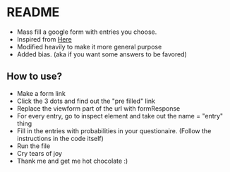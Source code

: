 # README

- Mass fill a google form with entries you choose. 
- Inspired from [Here](https://github.com/jamesshah/GoogleForm-AutoFill/blob/master/AutoFill.py)
- Modified heavily to make it more general purpose
- Added bias. (aka if you want some answers to be favored)

## How to use?

- Make a form link
- Click the 3 dots and find out the "pre filled" link
- Replace the viewform part of the url with formResponse
- For every entry, go to inspect element and take out the name = "entry" thing
- Fill in the entries with probabilities in your questionaire. (Follow the instructions in the code itself)
- Run the file
- Cry tears of joy
- Thank me and get me hot chocolate :)